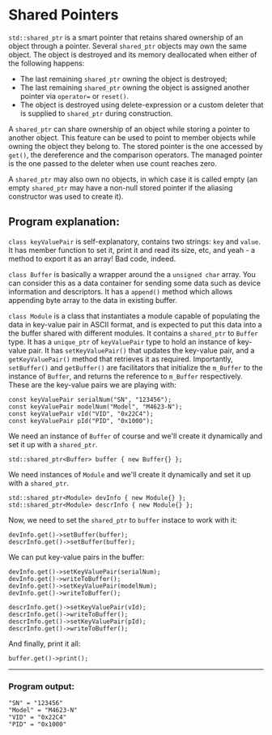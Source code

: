 # Shared Pointers

`std::shared_ptr` is a smart pointer that retains shared ownership of an object through a pointer. Several `shared_ptr` objects may own the same object. The object is destroyed and its memory deallocated when either of the following happens:

* The last remaining `shared_ptr` owning the object is destroyed;
* The last remaining `shared_ptr` owning the object is assigned another pointer via `operator=` or `reset()`.
* The object is destroyed using delete-expression or a custom deleter that is supplied to `shared_ptr` during construction.

A `shared_ptr` can share ownership of an object while storing a pointer to another object. This feature can be used to
point to member objects while owning the object they belong to. The stored pointer is the one accessed by `get()`, the dereference and the comparison operators. The managed pointer is the one passed to the deleter when use count reaches zero.

A `shared_ptr` may also own no objects, in which case it is called empty (an empty `shared_ptr` may have a non-null stored pointer if the aliasing constructor was used to create it).

## Program explanation:

`class keyValuePair` is self-explanatory, contains two strings: `key` and `value`. It has member function to set it, print it and read its size, etc, and yeah - a method to export it as an array! Bad code, indeed.

`class Buffer` is basically a wrapper around the a `unsigned char` array. You can consider this as a data container for sending some data such as device information and descriptors. It has a `append()` method which allows appending byte array to the data in existing buffer.

`class Module` is a class that instantiates a module capable of populating the data in key-value pair in ASCII format,
and is expected to put this data into a the buffer shared with different modules. It contains a `shared_ptr` to `Buffer`
type. It has a `unique_ptr` of `keyValuePair` type to hold an instance of key-value pair. It has `setKeyValuePair()`
that updates the key-value pair,  and a `getKeyValuePair()` method that retrieves it as required.
Importantly, `setBuffer()` and `getBuffer()` are facilitators that initialize the `m_Buffer` to the instance of `Buffer`, and returns the reference to `m_Buffer` respectively.
These are the key-value pairs we are playing with:

    const keyValuePair serialNum("SN", "123456");
    const keyValuePair modelNum("Model", "M4623-N");
    const keyValuePair vId("VID", "0x22C4");
    const keyValuePair pId("PID", "0x1000");

We need an instance of `Buffer` of course and we'll create it dynamically and set it up with a `shared_ptr`.

    std::shared_ptr<Buffer> buffer { new Buffer{} };

We need instances of `Module` and we'll create it dynamically and set it up with a `shared_ptr`.

    std::shared_ptr<Module> devInfo { new Module{} };
    std::shared_ptr<Module> descrInfo { new Module{} };

Now, we need to set the `shared_ptr` to `buffer` instace to work with it:

    devInfo.get()->setBuffer(buffer);
    descrInfo.get()->setBuffer(buffer);

We can put key-value pairs in the buffer:

    devInfo.get()->setKeyValuePair(serialNum);
    devInfo.get()->writeToBuffer();
    devInfo.get()->setKeyValuePair(modelNum);
    devInfo.get()->writeToBuffer();

    descrInfo.get()->setKeyValuePair(vId);
    descrInfo.get()->writeToBuffer();
    descrInfo.get()->setKeyValuePair(pId);
    descrInfo.get()->writeToBuffer();

And finally, print it all:

    buffer.get()->print();

***

### Program output:

    "SN" = "123456"
    "Model" = "M4623-N"
    "VID" = "0x22C4"
    "PID" = "0x1000"

